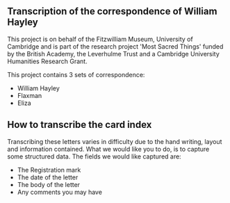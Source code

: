 ## Transcription of the correspondence of William Hayley

This project is on behalf of the Fitzwilliam Museum, University of Cambridge and is part of the research project 'Most Sacred Things' funded by the British Academy, the Leverhulme Trust and a Cambridge University Humanities Research Grant.

This project contains 3 sets of correspondence:

* William Hayley
* Flaxman
* Eliza


## How to transcribe the card index

Transcribing these letters varies in difficulty due to the hand writing, layout and information contained. What we would like you to do, is to capture some structured data. The fields we would like captured are:

* The Registration mark
* The date of the letter
* The body of the letter
* Any comments you may have
